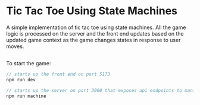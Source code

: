 # Tic Tac Toe Using State Machines

A simple implementation of tic tac toe using state machines. All the game logic is processed on the server and the front end updates based on the
updated game context as the game changes states in response to user moves.

##

To start the game:

```typescript
// starts up the front end on port 5173
npm run dev

// starts up the server on port 3000 that exposes api endpoints to manipulate the state machine
npm run machine
```
